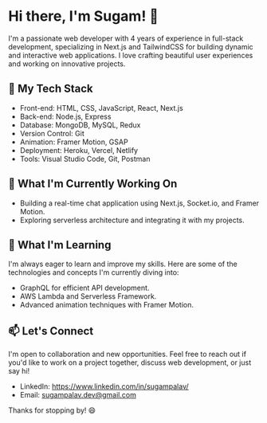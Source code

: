 # Hi there, I'm Sugam! 👋

I'm a passionate web developer with 4 years of experience in full-stack development, specializing in Next.js and TailwindCSS for building dynamic and interactive web applications. I love crafting beautiful user experiences and working on innovative projects.

## 🔧 My Tech Stack

- Front-end: HTML, CSS, JavaScript, React, Next.js
- Back-end: Node.js, Express
- Database: MongoDB, MySQL, Redux
- Version Control: Git
- Animation: Framer Motion, GSAP
- Deployment: Heroku, Vercel, Netlify
- Tools: Visual Studio Code, Git, Postman

## 🚀 What I'm Currently Working On

- Building a real-time chat application using Next.js, Socket.io, and Framer Motion.
- Exploring serverless architecture and integrating it with my projects.

## 🌱 What I'm Learning

I'm always eager to learn and improve my skills. Here are some of the technologies and concepts I'm currently diving into:

- GraphQL for efficient API development.
- AWS Lambda and Serverless Framework.
- Advanced animation techniques with Framer Motion.

## 📫 Let's Connect

I'm open to collaboration and new opportunities. Feel free to reach out if you'd like to work on a project together, discuss web development, or just say hi!

- LinkedIn: https://www.linkedin.com/in/sugampalav/
- Email: sugampalav.dev@gmail.com

Thanks for stopping by! 😄
